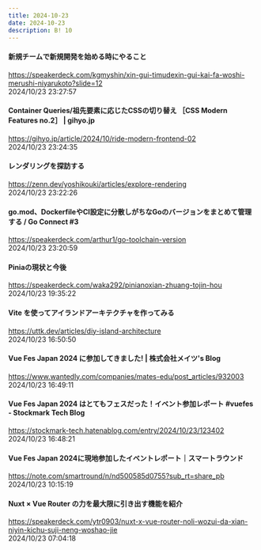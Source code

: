 ```yaml
---
title: 2024-10-23
date: 2024-10-23
description: B! 10
---
```


#### 新規チームで新規開発を始める時にやること
https://speakerdeck.com/kgmyshin/xin-gui-timudexin-gui-kai-fa-woshi-merushi-niyarukoto?slide=12<br>
2024/10/23 23:27:57<br>


#### Container Queries/祖先要素に応じたCSSの切り替え ［CSS Modern Features no.2］ | gihyo.jp
https://gihyo.jp/article/2024/10/ride-modern-frontend-02<br>
2024/10/23 23:24:35<br>


#### レンダリングを探訪する
https://zenn.dev/yoshikouki/articles/explore-rendering<br>
2024/10/23 23:22:26<br>


#### go.mod、DockerfileやCI設定に分散しがちなGoのバージョンをまとめて管理する / Go Connect #3
https://speakerdeck.com/arthur1/go-toolchain-version<br>
2024/10/23 23:20:59<br>


#### Piniaの現状と今後
https://speakerdeck.com/waka292/pinianoxian-zhuang-tojin-hou<br>
2024/10/23 19:35:22<br>


#### Vite を使ってアイランドアーキテクチャを作ってみる
https://uttk.dev/articles/diy-island-architecture<br>
2024/10/23 16:50:50<br>


#### Vue Fes Japan 2024 に参加してきました! | 株式会社メイツ's Blog
https://www.wantedly.com/companies/mates-edu/post_articles/932003<br>
2024/10/23 16:49:11<br>


#### Vue Fes Japan 2024 はとてもフェスだった！イベント参加レポート #vuefes - Stockmark Tech Blog
https://stockmark-tech.hatenablog.com/entry/2024/10/23/123402<br>
2024/10/23 16:48:21<br>


#### Vue Fes Japan 2024に現地参加したイベントレポート｜スマートラウンド
https://note.com/smartround/n/nd500585d0755?sub_rt=share_pb<br>
2024/10/23 10:15:19<br>


#### Nuxt × Vue Router の力を最大限に引き出す機能を紹介
https://speakerdeck.com/ytr0903/nuxt-x-vue-router-noli-wozui-da-xian-niyin-kichu-suji-neng-woshao-jie<br>
2024/10/23 07:04:18<br>


